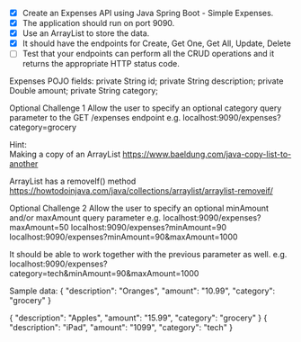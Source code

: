 - [x] Create an Expenses API using Java Spring Boot - Simple Expenses.
- [x] The application should run on port 9090.
- [x] Use an ArrayList to store the data.
- [x] It should have the endpoints for Create, Get One, Get All, Update, Delete
- [ ] Test that your endpoints can perform all the CRUD operations and it returns the appropriate HTTP status code.

Expenses POJO fields:
private String id;
private String description;
private Double amount;
private String category;

Optional Challenge 1
Allow the user to specify an optional category query parameter to the GET /expenses endpoint
e.g. localhost:9090/expenses?category=grocery

Hint:  
Making a copy of an ArrayList
https://www.baeldung.com/java-copy-list-to-another

ArrayList has a removeIf() method
https://howtodoinjava.com/java/collections/arraylist/arraylist-removeif/

Optional Challenge 2
Allow the user to specify an optional minAmount and/or maxAmount query parameter
e.g.
localhost:9090/expenses?maxAmount=50
localhost:9090/expenses?minAmount=90
localhost:9090/expenses?minAmount=90&maxAmount=1000

It should be able to work together with the previous parameter as well.
e.g. localhost:9090/expenses?category=tech&minAmount=90&maxAmount=1000

Sample data:
{
"description": "Oranges",
"amount": "10.99",
"category": "grocery"
}

{
"description": "Apples",
"amount": "15.99",
"category": "grocery"
}
{
"description": "iPad",
"amount": "1099",
"category": "tech"
}
